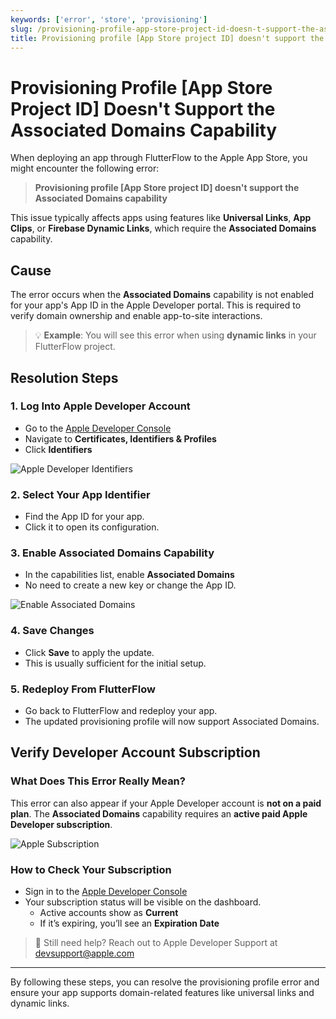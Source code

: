 ```yaml
---
keywords: ['error', 'store', 'provisioning']
slug: /provisioning-profile-app-store-project-id-doesn-t-support-the-associated-domains-capability
title: Provisioning profile [App Store project ID] doesn't support the Associated Domains capability.
---
```


# Provisioning Profile [App Store Project ID] Doesn't Support the Associated Domains Capability

When deploying an app through FlutterFlow to the Apple App Store, you might encounter the following error:

> **Provisioning profile [App Store project ID] doesn't support the Associated Domains capability**

This issue typically affects apps using features like **Universal Links**, **App Clips**, or **Firebase Dynamic Links**, which require the **Associated Domains** capability.

## Cause

The error occurs when the **Associated Domains** capability is not enabled for your app's App ID in the Apple Developer portal. This is required to verify domain ownership and enable app-to-site interactions.

> 💡 **Example**: You will see this error when using **dynamic links** in your FlutterFlow project.

## Resolution Steps

### 1. Log Into Apple Developer Account

- Go to the [Apple Developer Console](https://developer.apple.com/account/)
- Navigate to **Certificates, Identifiers & Profiles**
- Click **Identifiers**

![Apple Developer Identifiers](../assets/20250430121344371643.png)

### 2. Select Your App Identifier

- Find the App ID for your app.
- Click it to open its configuration.

### 3. Enable Associated Domains Capability

- In the capabilities list, enable **Associated Domains**
- No need to create a new key or change the App ID.

![Enable Associated Domains](../assets/20250430121344599814.png)

### 4. Save Changes

- Click **Save** to apply the update.
- This is usually sufficient for the initial setup.

### 5. Redeploy From FlutterFlow

- Go back to FlutterFlow and redeploy your app.
- The updated provisioning profile will now support Associated Domains.

## Verify Developer Account Subscription

### What Does This Error Really Mean?

This error can also appear if your Apple Developer account is **not on a paid plan**. The **Associated Domains** capability requires an **active paid Apple Developer subscription**.

![Apple Subscription](../assets/20250430121344826995.png)

### How to Check Your Subscription

- Sign in to the [Apple Developer Console](https://developer.apple.com/account/)
- Your subscription status will be visible on the dashboard.
  - Active accounts show as **Current**
  - If it’s expiring, you’ll see an **Expiration Date**

> 🔧 Still need help? Reach out to Apple Developer Support at [devsupport@apple.com](mailto:devsupport@apple.com)

---

By following these steps, you can resolve the provisioning profile error and ensure your app supports domain-related features like universal links and dynamic links.
